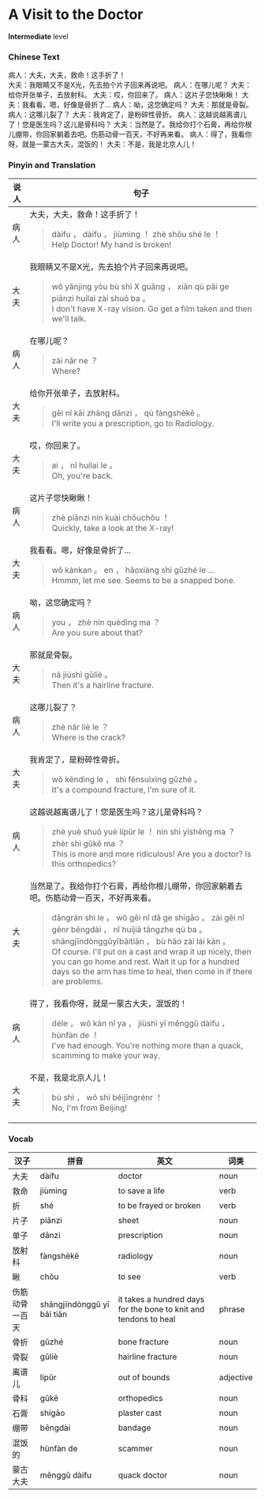 # A Visit to the Doctor
**Intermediate** level
### Chinese Text
病人：大夫，大夫，救命！这手折了！<br />大夫：我眼睛又不是X光，先去拍个片子回来再说吧。
病人：在哪儿呢？
大夫：给你开张单子，去放射科。
大夫：哎，你回来了。
病人：这片子您快瞅瞅！
大夫：我看看。嗯，好像是骨折了...
病人：呦，这您确定吗？
大夫：那就是骨裂。
病人：这哪儿裂了？
大夫：我肯定了，是粉碎性骨折。
病人：这越说越离谱儿了！您是医生吗？这儿是骨科吗？
大夫：当然是了。我给你打个石膏，再给你根儿绷带，你回家躺着去吧。伤筋动骨一百天，不好再来看。
病人：得了，我看你呀，就是一蒙古大夫，混饭的！
大夫：不是，我是北京人儿！

### Pinyin and Translation
|说人|句子|
|----|----|
|病人|大夫，大夫，救命！这手折了！<blockquote>dàifu ， dàifu ， jiùmìng ！ zhè shǒu shé le ！<br />Help Doctor! My hand is broken!</blockquote>|
|大夫|我眼睛又不是X光，先去拍个片子回来再说吧。<blockquote>wǒ yǎnjing yòu bù shì X guāng ， xiān qù pāi ge piānzi huílai zài shuō ba 。<br />I don't have X-ray vision. Go get a film taken and then we'll talk.</blockquote>|
|病人|在哪儿呢？<blockquote>zài nǎr ne ？<br />Where?</blockquote>|
|大夫|给你开张单子，去放射科。<blockquote>gěi nǐ kāi zhāng dānzi ， qù fàngshèkē 。<br />I'll write you a prescription, go to Radiology.</blockquote>|
|大夫|哎，你回来了。<blockquote>ai ， nǐ huílai le 。<br />Oh, you're back.</blockquote>|
|病人|这片子您快瞅瞅！<blockquote>zhè piānzi nín kuài chǒuchǒu ！<br />Quickly, take a look at the X-ray!</blockquote>|
|大夫|我看看。嗯，好像是骨折了...<blockquote>wǒ kànkan 。 en ， hǎoxiàng shì gǔzhé le ...<br />Hmmm, let me see. Seems to be a snapped bone.</blockquote>|
|病人|呦，这您确定吗？<blockquote>you ， zhè nín quèdìng ma ？<br />Are you sure about that?</blockquote>|
|大夫|那就是骨裂。<blockquote>nà jiùshì gǔliè 。<br />Then it's a hairline fracture.</blockquote>|
|病人|这哪儿裂了？<blockquote>zhè nǎr liè le ？<br />Where is the crack?</blockquote>|
|大夫|我肯定了，是粉碎性骨折。<blockquote>wǒ kěndìng le ， shì fěnsuìxìng gǔzhé 。<br />It's a compound fracture, I'm sure of it.</blockquote>|
|病人|这越说越离谱儿了！您是医生吗？这儿是骨科吗？<blockquote>zhè yuè shuō yuè lípǔr le ！ nín shì yīshēng ma ？ zhèr shì gǔkē ma ？<br />This is more and more ridiculous! Are you a doctor? Is this orthopedics?</blockquote>|
|大夫|当然是了。我给你打个石膏，再给你根儿绷带，你回家躺着去吧。伤筋动骨一百天，不好再来看。<blockquote>dāngrán shì le 。 wǒ gěi nǐ dǎ ge shígāo ， zài gěi nǐ gēnr bēngdài ， nǐ huíjiā tǎngzhe qù ba 。 shāngjīndònggǔyībǎitiān ， bù hǎo zài lái kàn 。<br />Of course. I'll put on a cast and wrap it up nicely, then you can go home and rest. Wait it up for a hundred days so the arm has time to heal, then come in if there are problems.</blockquote>|
|病人|得了，我看你呀，就是一蒙古大夫，混饭的！<blockquote>déle ， wǒ kàn nǐ ya ， jiùshì yī měnggǔ dàifu ， hùnfàn de ！<br />I've had enough. You're nothing more than a quack, scamming to make your way.</blockquote>|
|大夫|不是，我是北京人儿！<blockquote>bù shì ， wǒ shì běijīngrénr ！<br />No, I'm from Beijing!</blockquote>|
### Vocab
|汉子|拼音|英文|词类|
|----|----|----|----|
|大夫|dàifu|doctor|noun|
|救命|jiùmìng|to save a life|verb|
|折|shé|to be frayed or broken|verb|
|片子|piānzi|sheet|noun|
|单子|dānzi|prescription|noun|
|放射科|fàngshèkē|radiology|noun|
|瞅|chǒu|to see|verb|
|伤筋动骨一百天|shāngjīndònggǔ yī bǎi tiān|it takes a hundred days for the bone to knit and tendons to heal|phrase|
|骨折|gǔzhé|bone fracture|noun|
|骨裂|gǔliè|hairline fracture|noun|
|离谱儿|lípǔr|out of bounds|adjective|
|骨科|gǔkē|orthopedics|noun|
|石膏|shígāo|plaster cast|noun|
|绷带|bēngdài|bandage|noun|
|混饭的|hùnfàn de|scammer|noun|
|蒙古大夫|měnggǔ dàifu|quack doctor|noun|